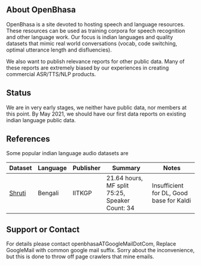 ## About OpenBhasa

OpenBhasa is a site devoted to hosting speech and language resources. These resources can be used as training corpora for speech recognition and other language work. Our focus is indian languages and quality datasets that mimic real world conversations (vocab, code switching, optimal utterance length and disfluencies).

We also want to publish relevance reports for other public data. Many of these reports are extremely biased by our experiences in creating commercial ASR/TTS/NLP products.


## Status
We are in very early stages, we neither have public data, nor members at this point. By May 2021, we should have our first data reports on existing indian language public data.

## References
Some popular indian language audio datasets are   

| Dataset | Language | Publisher | Summary| Notes |
| ------------- | ------------- | ------------- | ------------- | ------------- |
|[Shruti](http://cse.iitkgp.ac.in/~pabitra/shruti_corpus.html)| Bengali | IITKGP| 21.64 hours, MF split 75:25, Speaker Count: 34| Insufficient for DL, Good base for Kaldi|


## Support or Contact
For details please contact openbhasaATGoogleMailDotCom, Replace GoogleMail with common google mail suffix. Sorry about the inconvenience, but this is done to throw off page crawlers that mine emails.
